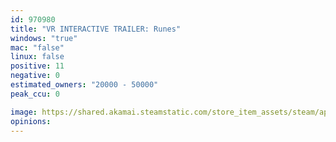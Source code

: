 ```yaml
---
id: 970980
title: "VR INTERACTIVE TRAILER: Runes"
windows: "true"
mac: "false"
linux: false
positive: 11
negative: 0
estimated_owners: "20000 - 50000"
peak_ccu: 0

image: https://shared.akamai.steamstatic.com/store_item_assets/steam/apps/970980/header.jpg?t=1541700095
opinions:
---
```

